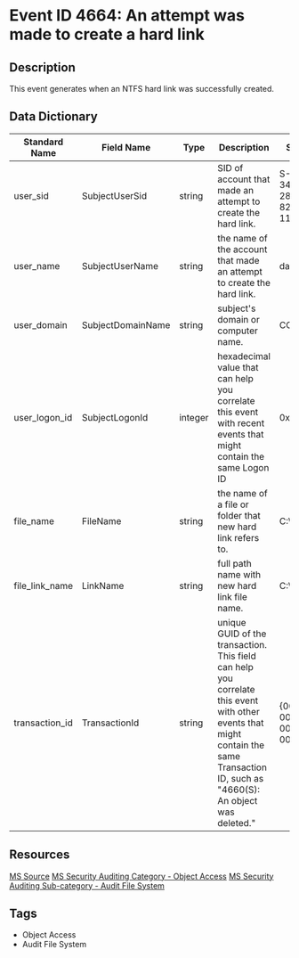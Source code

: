 # Event ID 4664: An attempt was made to create a hard link

## Description
This event generates when an NTFS hard link was successfully created.

## Data Dictionary
|Standard Name|Field Name|Type|Description|Sample Value|
|---|---|---|---|---|
|user_sid|SubjectUserSid|string|SID of account that made an attempt to create the hard link.|S-1-5-21-3457937927-2839227994-823803824-1104|
|user_name|SubjectUserName|string|the name of the account that made an attempt to create the hard link.|dadmin|
|user_domain|SubjectDomainName|string|subject's domain or computer name.|CONTOSO|
|user_logon_id|SubjectLogonId|integer|hexadecimal value that can help you correlate this event with recent events that might contain the same Logon ID|0x43659|
|file_name|FileName|string|the name of a file or folder that new hard link refers to.|C:\notepad.exe|
|file_link_name|LinkName|string|full path name with new hard link file name.|C:\Docs\My.exe|
|transaction_id|TransactionId|string|unique GUID of the transaction. This field can help you correlate this event with other events that might contain the same Transaction ID, such as "4660(S): An object was deleted."|{00000000-0000-0000-0000-000000000000}|

## Resources
[MS Source](https://github.com/MicrosoftDocs/windows-itpro-docs/blob/master/windows/security/threat-protection/auditing/event-4664.md)
[MS Security Auditing Category - Object Access](https://docs.microsoft.com/en-us/windows/security/threat-protection/auditing/advanced-security-audit-policy-settings#object-access)
[MS Security Auditing Sub-category - Audit File System](https://github.com/MicrosoftDocs/windows-itpro-docs/tree/master/windows/security/threat-protection/auditing/audit-file-system.md)

## Tags
* Object Access
* Audit File System